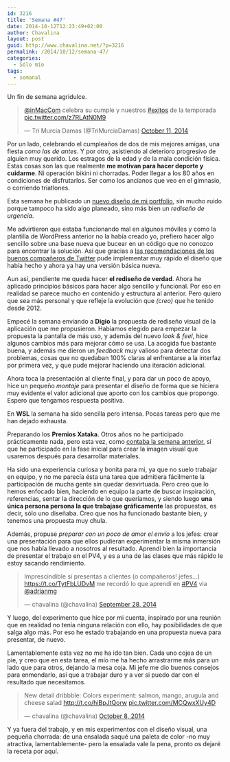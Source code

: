 ```yaml
---
id: 3216
title: 'Semana #47'
date: 2014-10-12T12:23:49+02:00
author: Chavalina
layout: post
guid: http://www.chavalina.net/?p=3216
permalink: /2014/10/12/semana-47/
categories:
  - Sólo mío
tags:
  - semanal
---
```

Un fin de semana agridulce.

<blockquote class="twitter-tweet" lang="en">
  <p>
    <a href="https://twitter.com/inMacCom">@inMacCom</a> celebra su cumple y nuestros <a href="https://twitter.com/hashtag/exitos?src=hash">#exitos</a> de la temporada <a href="http://t.co/z7RLAtN0M9">pic.twitter.com/z7RLAtN0M9</a>
  </p>
  
  <p>
    &mdash; Tri Murcia Damas (@TriMurciaDamas) <a href="https://twitter.com/TriMurciaDamas/status/521059316028407810">October 11, 2014</a>
  </p>
</blockquote>



Por un lado, celebrando el cumpleaños de dos de mis mejores amigas, una fiesta _como las de antes_. Y por otro, asistiendo al deterioro progresivo de alguien muy querido. Los estragos de la edad y de la mala condición física. Estas cosas son las que realmente **me motivan para hacer deporte y cuidarme**. Ni operación bikini ni chorradas. Poder llegar a los 80 años en condiciones de disfrutarlos. Ser como los ancianos que veo en el gimnasio, o corriendo triatlones. 

Esta semana he publicado un [nuevo diseño de mi portfolio](http://inmabermejo.com/), sin mucho ruido porque tampoco ha sido algo planeado, sino más bien un _rediseño de urgencia_.

Me advirtieron que estaba funcionando mal en algunos móviles y como la plantilla de WordPress anterior no la había creado yo, prefiero hacer algo sencillo sobre una base nueva que bucear en un código que no conozco para encontrar la solución. Así que gracias a [las recomendaciones de los buenos compañeros de Twitter](https://twitter.com/chavalina/status/514814942198120448) pude implementar muy rápido el diseño que había hecho y ahora ya hay una versión básica nueva.

Aun así, pendiente me queda hacer **el rediseño de verdad**. Ahora he aplicado principios básicos para hacer algo sencillo y funcional. Por eso en realidad se parece mucho en contenido y estructura al anterior. Pero quiero que sea más personal y que refleje la evolución que _(creo)_ que he tenido desde 2012.

Empecé la semana enviando a **Digio** la propuesta de rediseño visual de la aplicación que me propusieron. Habíamos elegido para empezar la propuesta la pantalla de más uso, y además del nuevo _look & feel_, hice algunos cambios más para mejorar cómo se usa. La acogida fue bastante buena, y además me dieron un _feedback_ muy valioso para detectar dos problemas, cosas que no quedaban 100% claras al enfrentarse a la interfaz por primera vez, y que pude mejorar haciendo una iteración adicional. 

Ahora toca la presentación al cliente final, y para dar un poco de apoyo, hice un pequeño _montaje_ para presentar el diseño de forma que se hiciera muy evidente el valor adicional que aporto con los cambios que propongo. Espero que tengamos respuesta positiva.

En **WSL** la semana ha sido sencilla pero intensa. Pocas tareas pero que me han dejado exhausta.

Preparando los **Premios Xataka**. Otros años no he participado prácticamente nada, pero esta vez, como [contaba la semana anterior](http://www.chavalina.net/2014/10/05/semanas-43-46-septiembre-entero-vamos/), sí que he participado en la fase inicial para crear la imagen visual que usaremos después para desarrollar materiales.

Ha sido una experiencia curiosa y bonita para mi, ya que no suelo trabajar en equipo, y no me parecía ésta una tarea que admitiera fácilmente la participación de mucha gente sin quedar desvirtuada. Pero creo que lo hemos enfocado bien, haciendo en equipo la parte de buscar inspiración, referencias, sentar la dirección de lo que queríamos, y siendo luego **una única persona persona la que trabajase gráficamente** las propuestas, es decir, sólo uno diseñaba. Creo que nos ha funcionado bastante bien, y tenemos una propuesta muy chula. 

Además, propuse _preparar con un poco de amor el envío_ a los jefes: crear una presentación para que ellos pudieran experimentar la misma inmersión que nos había llevado a nosotros al resultado. Aprendí bien la importancia de presentar el trabajo en el PV4, y es a una de las clases que más rápido le estoy sacando rendimiento.

<blockquote class="twitter-tweet" lang="en">
  <p>
    Imprescindible si presentas a clientes (o compañeros! jefes&#8230;) <a href="https://t.co/TytFbLUDvM">https://t.co/TytFbLUDvM</a> me recordó lo que aprendí en <a href="https://twitter.com/hashtag/PV4?src=hash">#PV4</a> via <a href="https://twitter.com/adrianmg">@adrianmg</a>
  </p>
  
  <p>
    &mdash; chavalina (@chavalina) <a href="https://twitter.com/chavalina/status/516173681035575296">September 28, 2014</a>
  </p>
</blockquote>



Y luego, del experimento que hice por mi cuenta, inspirado por una reunión que en realidad no tenía ninguna relación con ello, hay posibilidades de que salga algo más. Por eso he estado trabajando en una propuesta nueva para presentar, de nuevo. 

Lamentablemente esta vez no me ha ido tan bien. Cada uno cojea de un pie, y creo que en esta tarea, el mío me ha hecho arrastrarme más para un lado que para otros, dejando la mesa coja. Mi jefe me dio buenos consejos para enmendarlo, así que a trabajar duro y a ver si puedo dar con el resultado que necesitamos.

<blockquote class="twitter-tweet" lang="en">
  <p>
    New detail dribbble: Colors experiment: salmon, mango, arugula and cheese salad <a href="http://t.co/hiBpJtQorw">http://t.co/hiBpJtQorw</a> <a href="http://t.co/MCQwxXUy4D">pic.twitter.com/MCQwxXUy4D</a>
  </p>
  
  <p>
    &mdash; chavalina (@chavalina) <a href="https://twitter.com/chavalina/status/519886859061952513">October 8, 2014</a>
  </p>
</blockquote>



Y ya fuera del trabajo, y en mis experimentos con el diseño visual, una pequeña chorrada: de una ensalada saqué una paleta de color -no muy atractiva, lamentablemente- pero la ensalada vale la pena, pronto os dejaré la receta por aquí.